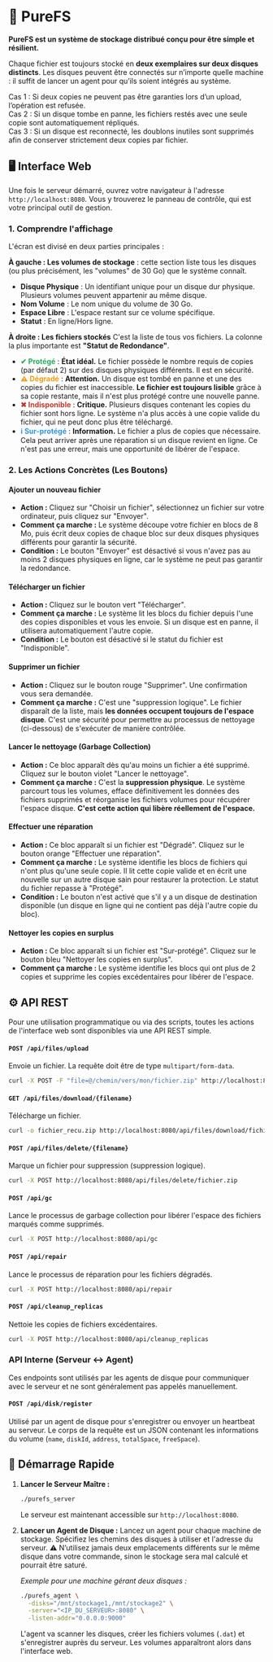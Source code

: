 # 🌳 PureFS

**PureFS est un système de stockage distribué conçu pour être simple et résilient.**  

Chaque fichier est toujours stocké en **deux exemplaires sur deux disques distincts**. Les disques peuvent être connectés sur n’importe quelle machine : il suffit de lancer un agent pour qu’ils soient intégrés au système.  

Cas 1 : Si deux copies ne peuvent pas être garanties lors d’un upload, l’opération est refusée.  
Cas 2 : Si un disque tombe en panne, les fichiers restés avec une seule copie sont automatiquement répliqués.  
Cas 3 : Si un disque est reconnecté, les doublons inutiles sont supprimés afin de conserver strictement deux copies par fichier.  

## 🖥️ Interface Web

Une fois le serveur démarré, ouvrez votre navigateur à l'adresse `http://localhost:8080`. Vous y trouverez le panneau de contrôle, qui est votre principal outil de gestion.

### 1. Comprendre l'affichage

L'écran est divisé en deux parties principales :

**À gauche : Les volumes de stockage** : cette section liste tous les disques (ou plus précisément, les "volumes" de 30 Go) que le système connaît.

*   **Disque Physique** : Un identifiant unique pour un disque dur physique. Plusieurs volumes peuvent appartenir au même disque.
*   **Nom Volume** : Le nom unique du volume de 30 Go.
*   **Espace Libre** : L'espace restant sur ce volume spécifique.
*   **Statut** : En ligne/Hors ligne.

**À droite : Les fichiers stockés**
C'est la liste de tous vos fichiers. La colonne la plus importante est **"Statut de Redondance"**.

*   <span style="color: #27ae60;">**✔ Protégé**</span> : **État idéal.** Le fichier possède le nombre requis de copies (par défaut 2) sur des disques physiques différents. Il est en sécurité.
*   <span style="color: #f39c12;">**⚠ Dégradé**</span> : **Attention.** Un disque est tombé en panne et une des copies du fichier est inaccessible. **Le fichier est toujours lisible** grâce à sa copie restante, mais il n'est plus protégé contre une nouvelle panne.
*   <span style="color: #c0392b;">**✖ Indisponible**</span> : **Critique.** Plusieurs disques contenant les copies du fichier sont hors ligne. Le système n'a plus accès à une copie valide du fichier, qui ne peut donc plus être téléchargé.
*   <span style="color: #3498db;">**ℹ️ Sur-protégé**</span> : **Information.** Le fichier a plus de copies que nécessaire. Cela peut arriver après une réparation si un disque revient en ligne. Ce n'est pas une erreur, mais une opportunité de libérer de l'espace.

### 2. Les Actions Concrètes (Les Boutons)

#### **Ajouter un nouveau fichier**
-   **Action :** Cliquez sur "Choisir un fichier", sélectionnez un fichier sur votre ordinateur, puis cliquez sur "Envoyer".
-   **Comment ça marche :** Le système découpe votre fichier en blocs de 8 Mo, puis écrit deux copies de chaque bloc sur deux disques physiques différents pour garantir la sécurité.
-   **Condition :** Le bouton "Envoyer" est désactivé si vous n'avez pas au moins 2 disques physiques en ligne, car le système ne peut pas garantir la redondance.

#### **Télécharger un fichier**
-   **Action :** Cliquez sur le bouton vert "Télécharger".
-   **Comment ça marche :** Le système lit les blocs du fichier depuis l'une des copies disponibles et vous les envoie. Si un disque est en panne, il utilisera automatiquement l'autre copie.
-   **Condition :** Le bouton est désactivé si le statut du fichier est "Indisponible".

#### **Supprimer un fichier**
-   **Action :** Cliquez sur le bouton rouge "Supprimer". Une confirmation vous sera demandée.
-   **Comment ça marche :** C'est une "suppression logique". Le fichier disparaît de la liste, mais **les données occupent toujours de l'espace disque**. C'est une sécurité pour permettre au processus de nettoyage (ci-dessous) de s'exécuter de manière contrôlée.

#### **Lancer le nettoyage (Garbage Collection)**
-   **Action :** Ce bloc apparaît dès qu'au moins un fichier a été supprimé. Cliquez sur le bouton violet "Lancer le nettoyage".
-   **Comment ça marche :** C'est la **suppression physique**. Le système parcourt tous les volumes, efface définitivement les données des fichiers supprimés et réorganise les fichiers volumes pour récupérer l'espace disque. **C'est cette action qui libère réellement de l'espace.**

#### **Effectuer une réparation**
-   **Action :** Ce bloc apparaît si un fichier est "Dégradé". Cliquez sur le bouton orange "Effectuer une réparation".
-   **Comment ça marche :** Le système identifie les blocs de fichiers qui n'ont plus qu'une seule copie. Il lit cette copie valide et en écrit une nouvelle sur un autre disque sain pour restaurer la protection. Le statut du fichier repasse à "Protégé".
-   **Condition :** Le bouton n'est activé que s'il y a un disque de destination disponible (un disque en ligne qui ne contient pas déjà l'autre copie du bloc).

#### **Nettoyer les copies en surplus**
-   **Action :** Ce bloc apparaît si un fichier est "Sur-protégé". Cliquez sur le bouton bleu "Nettoyer les copies en surplus".
-   **Comment ça marche :** Le système identifie les blocs qui ont plus de 2 copies et supprime les copies excédentaires pour libérer de l'espace.

## ⚙️ API REST

Pour une utilisation programmatique ou via des scripts, toutes les actions de l'interface web sont disponibles via une API REST simple.

#### `POST /api/files/upload`
Envoie un fichier. La requête doit être de type `multipart/form-data`.
```bash
curl -X POST -F "file=@/chemin/vers/mon/fichier.zip" http://localhost:8080/api/files/upload
```

#### `GET /api/files/download/{filename}`
Télécharge un fichier.
```bash
curl -o fichier_recu.zip http://localhost:8080/api/files/download/fichier.zip
```

#### `POST /api/files/delete/{filename}`
Marque un fichier pour suppression (suppression logique).
```bash
curl -X POST http://localhost:8080/api/files/delete/fichier.zip
```

#### `POST /api/gc`
Lance le processus de garbage collection pour libérer l'espace des fichiers marqués comme supprimés.
```bash
curl -X POST http://localhost:8080/api/gc
```

#### `POST /api/repair`
Lance le processus de réparation pour les fichiers dégradés.
```bash
curl -X POST http://localhost:8080/api/repair
```

#### `POST /api/cleanup_replicas`
Nettoie les copies de fichiers excédentaires.
```bash
curl -X POST http://localhost:8080/api/cleanup_replicas
```

### API Interne (Serveur <-> Agent)

Ces endpoints sont utilisés par les agents de disque pour communiquer avec le serveur et ne sont généralement pas appelés manuellement.

#### `POST /api/disk/register`
Utilisé par un agent de disque pour s'enregistrer ou envoyer un heartbeat au serveur. Le corps de la requête est un JSON contenant les informations du volume (`name`, `diskId`, `address`, `totalSpace`, `freeSpace`).

## 🚀 Démarrage Rapide

1.  **Lancer le Serveur Maître :**
    ```bash
    ./purefs_server
    ```
    Le serveur est maintenant accessible sur `http://localhost:8080`.

2.  **Lancer un Agent de Disque :**
    Lancez un agent pour chaque machine de stockage. Spécifiez les chemins des disques à utiliser et l'adresse du serveur. ⚠️ N’utilisez jamais deux emplacements différents sur le même disque dans votre commande, sinon le stockage sera mal calculé et pourrait être saturé.

    *Exemple pour une machine gérant deux disques :*
    ```bash
    ./purefs_agent \
      -disks="/mnt/stockage1,/mnt/stockage2" \
      -server="<IP_DU_SERVEUR>:8080" \
      -listen-addr="0.0.0.0:9000"
    ```
    L'agent va scanner les disques, créer les fichiers volumes (`.dat`) et s'enregistrer auprès du serveur. Les volumes apparaîtront alors dans l'interface web.
